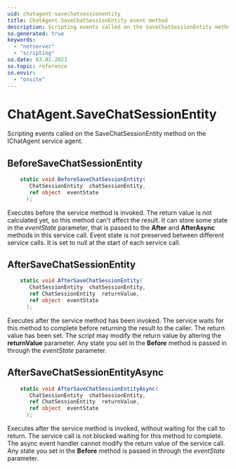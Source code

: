 ```yaml
---
uid: chatagent-savechatsessionentity
title: ChatAgent.SaveChatSessionEntity event method
description: Scripting events called on the SaveChatSessionEntity method on the ChatAgent service agent.
so.generated: true
keywords:
  - "netserver"
  - "scripting"
so.date: 03.01.2023
so.topic: reference
so.envir:
  - "onsite"
---
```

# ChatAgent.SaveChatSessionEntity

Scripting events called on the <see cref='M:SuperOffice.CRM.Services.IChatAgent.SaveChatSessionEntity'>SaveChatSessionEntity</see> method on the <see cref='IChatAgent'>IChatAgent</see>  service agent.

## BeforeSaveChatSessionEntity
```cs
    static void BeforeSaveChatSessionEntity(
       ChatSessionEntity  chatSessionEntity,
       ref object  eventState
      );
```
Executes before the service method is invoked.
The return value is not calculated yet, so this method can't affect the result.
It can store some state in the *eventState* parameter, that is passed to the **After** and **AfterAsync** methods in this service call.
Event state is not preserved between different service calls. It is set to null at the start of each service call.
## AfterSaveChatSessionEntity
```cs
    static void AfterSaveChatSessionEntity(
       ChatSessionEntity  chatSessionEntity,
       ref ChatSessionEntity  returnValue,
       ref object  eventState
      );
```
Executes after the service method has been invoked. The service waits for this method to complete before returning the result to the caller.
The return value has been set. The script may modify the return value by altering the **returnValue** parameter.
Any state you set in the **Before** method is passed in through the *eventState* parameter.
## AfterSaveChatSessionEntityAsync
```cs
    static void AfterSaveChatSessionEntityAsync(
       ChatSessionEntity  chatSessionEntity,
       ref ChatSessionEntity  returnValue,
       ref object  eventState
      );
```
Executes after the service method is invoked, without waiting for the call to return.
The service call is not blocked waiting for this method to complete.
The async event handler cannot modify the return value of the service call.
Any state you set in the **Before** method is passed in through the *eventState* parameter.

